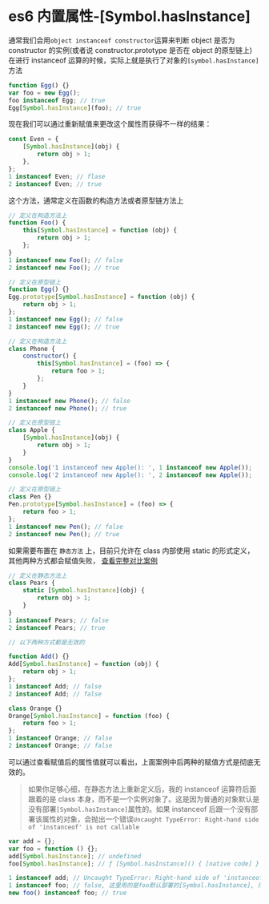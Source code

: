 <!-- Date: 2018-06-17 11:45 -->

# es6 内置属性-[Symbol.hasInstance]

通常我们会用`object instanceof constructor`运算来判断 object 是否为 constructor 的实例(或者说 constructor.prototype 是否在 object 的原型链上) 在进行 instanceof 运算的时候，实际上就是执行了对象的`[symbol.hasInstance]`方法

```js
function Egg() {}
var foo = new Egg();
foo instanceof Egg; // true
Egg[Symbol.hasInstance](foo); // true
```

现在我们可以通过重新赋值来更改这个属性而获得不一样的结果：

```js
const Even = {
    [Symbol.hasInstance](obj) {
        return obj > 1;
    },
};
1 instanceof Even; // flase
2 instanceof Even; // true
```

这个方法，通常定义在函数的构造方法或者原型链方法上

```js
// 定义在构造方法上
function Foo() {
    this[Symbol.hasInstance] = function (obj) {
        return obj > 1;
    };
}
1 instanceof new Foo(); // false
2 instanceof new Foo(); // true

// 定义在原型链上
function Egg() {}
Egg.prototype[Symbol.hasInstance] = function (obj) {
    return obj > 1;
};
1 instanceof new Egg(); // false
2 instanceof new Egg(); // true

// 定义在构造方法上
class Phone {
    constructor() {
        this[Symbol.hasInstance] = (foo) => {
            return foo > 1;
        };
    }
}
1 instanceof new Phone(); // false
2 instanceof new Phone(); // true

// 定义在原型链上
class Apple {
    [Symbol.hasInstance](obj) {
        return obj > 1;
    }
}
console.log('1 instanceof new Apple(): ', 1 instanceof new Apple());
console.log('2 instanceof new Apple(): ', 2 instanceof new Apple());

// 定义在原型链上
class Pen {}
Pen.prototype[Symbol.hasInstance] = (foo) => {
    return foo > 1;
};
1 instanceof new Pen(); // false
2 instanceof new Pen(); // true
```

如果需要布置在 `静态方法` 上，目前只允许在 class 内部使用 static 的形式定义，其他两种方式都会赋值失败， [查看完整对比案例](./demo/demo3.html)

```js
// 定义在静态方法上
class Pears {
    static [Symbol.hasInstance](obj) {
        return obj > 1;
    }
}
1 instanceof Pears; // false
2 instanceof Pears; // true

// 以下两种方式都是无效的

function Add() {}
Add[Symbol.hasInstance] = function (obj) {
    return obj > 1;
};
1 instanceof Add; // false
2 instanceof Add; // false

class Orange {}
Orange[Symbol.hasInstance] = function (foo) {
    return foo > 1;
};
1 instanceof Orange; // false
2 instanceof Orange; // false
```

可以通过查看赋值后的属性值就可以看出，上面案例中后两种的赋值方式是彻底无效的。

> 如果你足够心细，在静态方法上重新定义后，我的 instanceof 运算符后面跟着的是 class 本身，而不是一个实例对象了。这是因为普通的对象默认是没有部署`[Symbol.hasInstance]`属性的。如果 instanceof 后跟一个没有部署该属性的对象，会抛出一个错误`Uncaught TypeError: Right-hand side of 'instanceof' is not callable`

```js
var add = {};
var foo = function () {};
add[Symbol.hasInstance]; // undefined
foo[Symbol.hasInstance]; // ƒ [Symbol.hasInstance]() { [native code] }

1 instanceof add; // Uncaught TypeError: Right-hand side of 'instanceof' is not callable
1 instanceof foo; // false, 这里用的是foo默认部署的[Symbol.hasInstance], 所以结果为false
new foo() instanceof foo; // true
```
